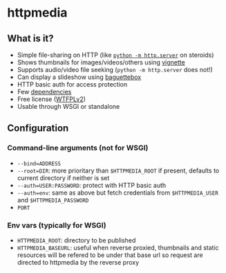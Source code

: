 # httpmedia

## What is it?

* Simple file-sharing on HTTP (like [`python -m http.server`](https://docs.python.org/3/library/http.server.html#http-server-cli) on steroids)
* Shows thumbnails for images/videos/others using [vignette](https://github.com/hydrargyrum/vignette)
* Supports audio/video file seeking (`python -m http.server` does not!)
* Can display a slideshow using [baguettebox](https://feimosi.github.io/baguetteBox.js/)
* HTTP basic auth for access protection
* Few [dependencies](requirements.txt)
* Free license ([WTFPLv2](COPYING.wtfpl))
* Usable through WSGI or standalone

## Configuration

### Command-line arguments (not for WSGI)

- `--bind=ADDRESS`
- `--root=DIR`: more prioritary than `$HTTPMEDIA_ROOT` if present, defaults to current directory if neither is set
- `--auth=USER:PASSWORD`: protect with HTTP basic auth
- `--auth=env`: same as above but fetch credentials from `$HTTPMEDIA_USER` and `$HTTPMEDIA_PASSWORD`
- `PORT`

### Env vars (typically for WSGI)

- `HTTPMEDIA_ROOT`: directory to be published
- `HTTPMEDIA_BASEURL`: useful when reverse proxied, thumbnails and static resources will be refered to be under that base url so request are directed to httpmedia by the reverse proxy
